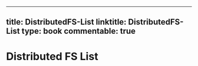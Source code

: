 
---
title: DistributedFS-List
linktitle: DistributedFS-List
type: book
commentable: true
---

# Distributed FS List

    